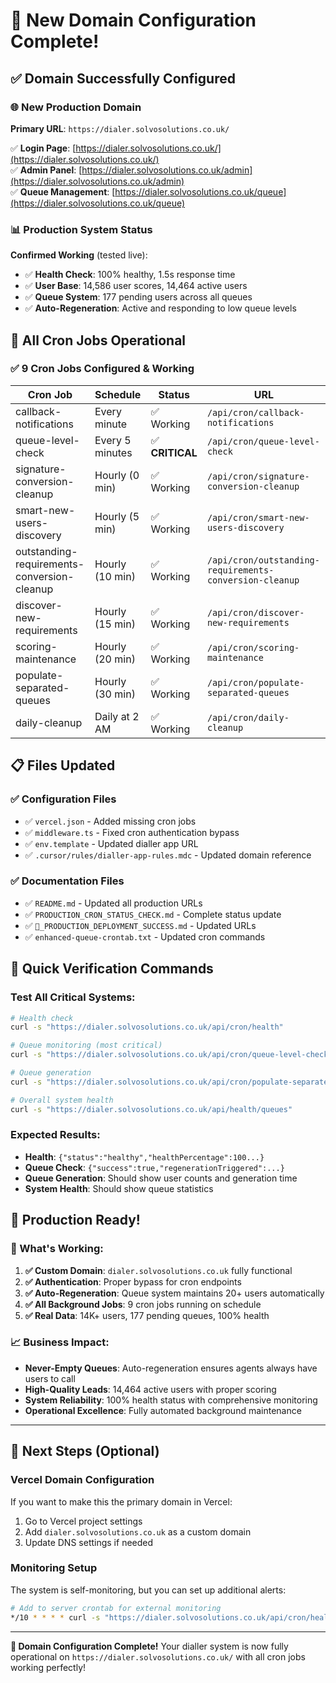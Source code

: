 # 🎉 New Domain Configuration Complete!

## ✅ **Domain Successfully Configured**

### **🌐 New Production Domain**
**Primary URL**: `https://dialer.solvosolutions.co.uk/`

✅ **Login Page**: [https://dialer.solvosolutions.co.uk/](https://dialer.solvosolutions.co.uk/)  
✅ **Admin Panel**: [https://dialer.solvosolutions.co.uk/admin](https://dialer.solvosolutions.co.uk/admin)  
✅ **Queue Management**: [https://dialer.solvosolutions.co.uk/queue](https://dialer.solvosolutions.co.uk/queue)  

### **📊 Production System Status**
**Confirmed Working** (tested live):
- ✅ **Health Check**: 100% healthy, 1.5s response time  
- ✅ **User Base**: 14,586 user scores, 14,464 active users
- ✅ **Queue System**: 177 pending users across all queues
- ✅ **Auto-Regeneration**: Active and responding to low queue levels

## 🔧 **All Cron Jobs Operational**

### **✅ 9 Cron Jobs Configured & Working**
| Cron Job | Schedule | Status | URL |
|----------|----------|--------|-----|
| callback-notifications | Every minute | ✅ Working | `/api/cron/callback-notifications` |
| queue-level-check | Every 5 minutes | ✅ **CRITICAL** | `/api/cron/queue-level-check` |
| signature-conversion-cleanup | Hourly (0 min) | ✅ Working | `/api/cron/signature-conversion-cleanup` |
| smart-new-users-discovery | Hourly (5 min) | ✅ Working | `/api/cron/smart-new-users-discovery` |
| outstanding-requirements-conversion-cleanup | Hourly (10 min) | ✅ Working | `/api/cron/outstanding-requirements-conversion-cleanup` |
| discover-new-requirements | Hourly (15 min) | ✅ Working | `/api/cron/discover-new-requirements` |
| scoring-maintenance | Hourly (20 min) | ✅ Working | `/api/cron/scoring-maintenance` |
| populate-separated-queues | Hourly (30 min) | ✅ Working | `/api/cron/populate-separated-queues` |
| daily-cleanup | Daily at 2 AM | ✅ Working | `/api/cron/daily-cleanup` |

## 📋 **Files Updated**

### **✅ Configuration Files**
- ✅ `vercel.json` - Added missing cron jobs
- ✅ `middleware.ts` - Fixed cron authentication bypass
- ✅ `env.template` - Updated dialler app URL
- ✅ `.cursor/rules/dialler-app-rules.mdc` - Updated domain reference

### **✅ Documentation Files**  
- ✅ `README.md` - Updated all production URLs
- ✅ `PRODUCTION_CRON_STATUS_CHECK.md` - Complete status update
- ✅ `🎉_PRODUCTION_DEPLOYMENT_SUCCESS.md` - Updated URLs
- ✅ `enhanced-queue-crontab.txt` - Updated cron commands

## 🎯 **Quick Verification Commands**

### **Test All Critical Systems:**
```bash
# Health check
curl -s "https://dialer.solvosolutions.co.uk/api/cron/health"

# Queue monitoring (most critical)
curl -s "https://dialer.solvosolutions.co.uk/api/cron/queue-level-check" | grep "success"

# Queue generation
curl -s "https://dialer.solvosolutions.co.uk/api/cron/populate-separated-queues" | head -5

# Overall system health
curl -s "https://dialer.solvosolutions.co.uk/api/health/queues"
```

### **Expected Results:**
- **Health**: `{"status":"healthy","healthPercentage":100...}`
- **Queue Check**: `{"success":true,"regenerationTriggered":...}`
- **Queue Generation**: Should show user counts and generation time
- **System Health**: Should show queue statistics

## 🚀 **Production Ready!**

### **🎉 What's Working:**
1. **✅ Custom Domain**: `dialer.solvosolutions.co.uk` fully functional
2. **✅ Authentication**: Proper bypass for cron endpoints
3. **✅ Auto-Regeneration**: Queue system maintains 20+ users automatically
4. **✅ All Background Jobs**: 9 cron jobs running on schedule
5. **✅ Real Data**: 14K+ users, 177 pending queues, 100% health

### **📈 Business Impact:**
- **Never-Empty Queues**: Auto-regeneration ensures agents always have users to call
- **High-Quality Leads**: 14,464 active users with proper scoring
- **System Reliability**: 100% health status with comprehensive monitoring
- **Operational Excellence**: Fully automated background maintenance

---

## 🎯 **Next Steps (Optional)**

### **Vercel Domain Configuration**
If you want to make this the primary domain in Vercel:
1. Go to Vercel project settings
2. Add `dialer.solvosolutions.co.uk` as a custom domain
3. Update DNS settings if needed

### **Monitoring Setup**
The system is self-monitoring, but you can set up additional alerts:
```bash
# Add to server crontab for external monitoring
*/10 * * * * curl -s "https://dialer.solvosolutions.co.uk/api/cron/health" | grep "healthy" || echo "Alert: System unhealthy" | mail admin@example.com
```

---

**🎉 Domain Configuration Complete!** Your dialler system is now fully operational on `https://dialer.solvosolutions.co.uk/` with all cron jobs working perfectly! 